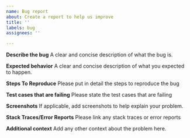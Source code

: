 ```yaml
---
name: Bug report
about: Create a report to help us improve
title: ''
labels: bug
assignees: ''

---
```


**Describe the bug**
A clear and concise description of what the bug is.

**Expected behavior**
A clear and concise description of what you expected to happen.

**Steps To Reproduce**
Please put in detail the steps to reproduce the bug

**Test cases that are failing**
Please state the test cases that are failing 

**Screenshots**
If applicable, add screenshots to help explain your problem.

**Stack Traces/Error Reports**
Please link any stack traces or error reports

**Additional context**
Add any other context about the problem here.
